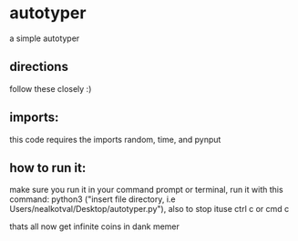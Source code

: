 # autotyper
a simple autotyper

## directions
follow these closely :)

## imports:
this code requires the imports random, time, and pynput

## how to run it:
make sure you run it in your command prompt or terminal, run it with this command:
python3 ("insert file directory, i.e Users/nealkotval/Desktop/autotyper.py"), also to stop ituse ctrl c or cmd c

thats all now get infinite coins in dank memer
